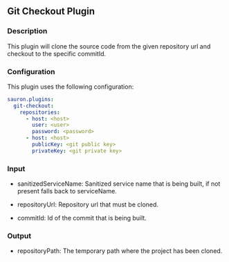 ## Git Checkout Plugin

### Description

This plugin will clone the source code from the given repository url and checkout to the specific commitId.

### Configuration

This plugin uses the following configuration:

```yaml
sauron.plugins:
  git-checkout:
    repositories:
      - host: <host>
        user: <user>
        password: <password>
      - host: <host>
        publicKey: <git public key>
        privateKey: <git private key>
```

### Input

- sanitizedServiceName: Sanitized service name that is being built, if not present falls back to serviceName.

- repositoryUrl: Repository url that must be cloned.

- commitId: Id of the commit that is being built.

### Output

- repositoryPath: The temporary path where the project has been cloned.